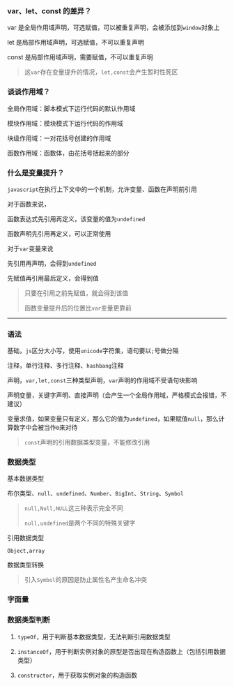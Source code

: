 ### var、let、const 的差异？

var 是全局作用域声明，可选赋值，可以被重复声明，会被添加到`window`对象上

let  是局部作用域声明，可选赋值，不可以重复声明

const 是局部作用域声明，需要赋值，不可以重复声明

> 这`var`存在变量提升的情况，`let,const`会产生暂时性死区

### 谈谈作用域？

全局作用域：脚本模式下运行代码的默认作用域

模块作用域：模块模式下运行代码的作用域

块级作用域：一对花括号创建的作用域

函数作用域：函数体，由花括号括起来的部分

### 什么是变量提升？

`javascript`在执行上下文中的一个机制，允许变量、函数在声明前引用

对于函数来说，

函数表达式先引用再定义，该变量的值为`undefined`

函数声明先引用再定义，可以正常使用

对于`var`变量来说

先引用再声明，会得到`undefined`

先赋值再引用最后定义，会得到值

> 只要在引用之前先赋值，就会得到该值
> 
> 函数变量提升后的位置比`var`变量更靠前

---

### 语法

基础，`js`区分大小写，使用`unicode`字符集，语句要以`;`号做分隔

注释，单行注释、多行注释、`hashbang`注释

声明，`var,let,const`三种类型声明，`var`声明的作用域不受语句块影响

声明变量，关键字声明、直接声明（会产生一个全局作用域，严格模式会报错，不建议）

变量求值，如果变量只有定义，那么它的值为`undefined`，如果赋值`null`，那么计算数字中会被当作`0`来对待

> `const`声明的引用数据类型变量，不能修改引用

### 数据类型

基本数据类型

布尔类型、`null`、`undefined`、`Number`、`BigInt`、`String`、`Symbol`

> `null,Null,NULL`这三种表示完全不同
> 
> `null,undefined`是两个不同的特殊关键字

引用数据类型

`Object,array`

数据类型转换

> 引入`Symbol`的原因是防止属性名产生命名冲突

### 字面量

### 数据类型判断

1. `typeOf`，用于判断基本数据类型，无法判断引用数据类型

2. `instanceOf`，用于判断实例对象的原型是否出现在构造函数上（包括引用数据类型）

3. `constructor`，用于获取实例对象的构造函数
